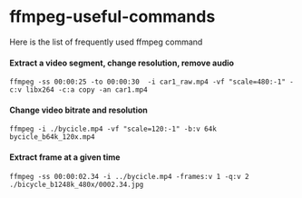 # ffmpeg-useful-commands
Here is the list of frequently used ffmpeg command

#### Extract a video segment, change resolution, remove audio
```
ffmpeg -ss 00:00:25 -to 00:00:30  -i car1_raw.mp4 -vf "scale=480:-1" -c:v libx264 -c:a copy -an car1.mp4
```
#### Change video bitrate and resolution
```
ffmpeg -i ./bycicle.mp4 -vf "scale=120:-1" -b:v 64k bycicle_b64k_120x.mp4
```

#### Extract frame at a given time
```
ffmpeg -ss 00:00:02.34 -i ../bycicle.mp4 -frames:v 1 -q:v 2 ./bicycle_b1248k_480x/0002.34.jpg
```
